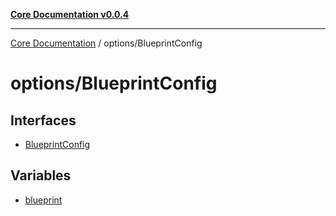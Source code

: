 [**Core Documentation v0.0.4**](../../README.md)

***

[Core Documentation](../../modules.md) / options/BlueprintConfig

# options/BlueprintConfig

## Interfaces

- [BlueprintConfig](interfaces/BlueprintConfig.md)

## Variables

- [blueprint](variables/blueprint.md)
